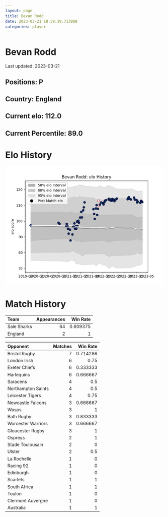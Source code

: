 ```yaml
---  
layout: page  
title: Bevan Rodd  
date: 2023-03-21 18:39:39.713988  
categories: player  
---
```

# Bevan Rodd


Last updated: 2023-03-21
## Positions: P

## Country: England

## Current elo: 112.0

## Current Percentile: 89.0

# Elo History


![elo history](history_BevanRodd.png)
# Match History


| Team        |   Appearances |   Win Rate |
|:------------|--------------:|-----------:|
| Sale Sharks |            64 |   0.609375 |
| England     |             2 |   1        |

| Opponent           |   Matches |   Win Rate |
|:-------------------|----------:|-----------:|
| Bristol Rugby      |         7 |   0.714286 |
| London Irish       |         6 |   0.75     |
| Exeter Chiefs      |         6 |   0.333333 |
| Harlequins         |         6 |   0.666667 |
| Saracens           |         4 |   0.5      |
| Northampton Saints |         4 |   0.5      |
| Leicester Tigers   |         4 |   0.75     |
| Newcastle Falcons  |         3 |   0.666667 |
| Wasps              |         3 |   1        |
| Bath Rugby         |         3 |   0.833333 |
| Worcester Warriors |         3 |   0.666667 |
| Gloucester Rugby   |         3 |   1        |
| Ospreys            |         2 |   1        |
| Stade Toulousain   |         2 |   0        |
| Ulster             |         2 |   0.5      |
| La Rochelle        |         1 |   0        |
| Racing 92          |         1 |   0        |
| Edinburgh          |         1 |   0        |
| Scarlets           |         1 |   1        |
| South Africa       |         1 |   1        |
| Toulon             |         1 |   0        |
| Clermont Auvergne  |         1 |   0        |
| Australia          |         1 |   1        |